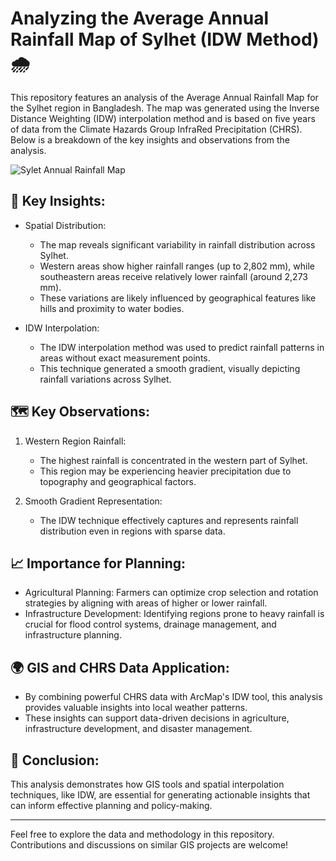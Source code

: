 # Analyzing the Average Annual Rainfall Map of Sylhet (IDW Method) 🌧

This repository features an analysis of the Average Annual Rainfall Map for the Sylhet region in Bangladesh. The map was generated using the Inverse Distance Weighting (IDW) interpolation method and is based on five years of data from the Climate Hazards Group InfraRed Precipitation (CHRS). Below is a breakdown of the key insights and observations from the analysis.

![Sylet Annual Rainfall Map](https://github.com/user-attachments/assets/79664c63-aa66-4926-9a14-2c660141afcd)

## 🔑 Key Insights:
- Spatial Distribution:
  - The map reveals significant variability in rainfall distribution across Sylhet.
  - Western areas show higher rainfall ranges (up to 2,802 mm), while southeastern areas receive relatively lower rainfall (around 2,273 mm).
  - These variations are likely influenced by geographical features like hills and proximity to water bodies.

- IDW Interpolation:
  - The IDW interpolation method was used to predict rainfall patterns in areas without exact measurement points.
  - This technique generated a smooth gradient, visually depicting rainfall variations across Sylhet.

## 🗺️ Key Observations:
1. Western Region Rainfall:
   - The highest rainfall is concentrated in the western part of Sylhet.
   - This region may be experiencing heavier precipitation due to topography and geographical factors.

2. Smooth Gradient Representation:
   - The IDW technique effectively captures and represents rainfall distribution even in regions with sparse data.

## 📈 Importance for Planning:
- Agricultural Planning: Farmers can optimize crop selection and rotation strategies by aligning with areas of higher or lower rainfall.
- Infrastructure Development: Identifying regions prone to heavy rainfall is crucial for flood control systems, drainage management, and infrastructure planning.

## 🌍 GIS and CHRS Data Application:
- By combining powerful CHRS data with ArcMap's IDW tool, this analysis provides valuable insights into local weather patterns.
- These insights can support data-driven decisions in agriculture, infrastructure development, and disaster management.

## 🚀 Conclusion:
This analysis demonstrates how GIS tools and spatial interpolation techniques, like IDW, are essential for generating actionable insights that can inform effective planning and policy-making.

---

Feel free to explore the data and methodology in this repository. Contributions and discussions on similar GIS projects are welcome!

